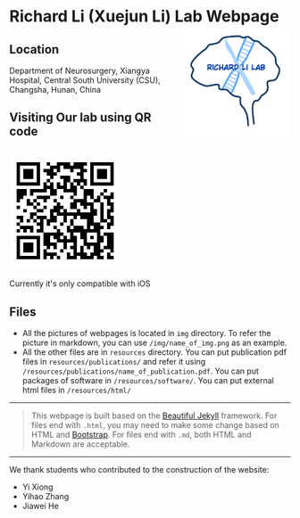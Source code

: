 # Richard Li (Xuejun Li) Lab Webpage <img src="https://github.com/Richard-Li-lab-team/Richard-Li-lab-team.github.io/blob/master/img/RICHARD_LI_LAB.PNG" align="right" width="200"/>

## Location

Department of Neurosurgery, Xiangya Hospital, Central South University (CSU), Changsha, Hunan, China

## Visiting Our lab using QR code

## ![qrcode.png](https://github.com/Richard-Li-lab-team/Richard-Li-lab-team.github.io/blob/master/img/qrcode.png?raw=true)

Currently it's only compatible with iOS

## Files

- All the pictures of webpages is located in `img` directory. To refer the picture in markdown, you can use `/img/name_of_img.png` as an example.
- All the other files are in `resources` directory. You can put publication pdf files in `resources/publications/` and refer it using `/resources/publications/name_of_publication.pdf`. You can put packages of software in `/resources/software/`. You can put external html files in `/resources/html/`

---

> This webpage is built based on the [Beautiful Jekyll](https://github.com/daattali/beautiful-jekyll#readme) framework. For files end with `.html`, you may need to make some change based on HTML and [Bootstrap](https://getbootstrap.com/). For files end with `.md`, both HTML and Markdown are acceptable.

---

We thank students who contributed to the construction of the website:

- Yi Xiong
- Yihao Zhang
- Jiawei He